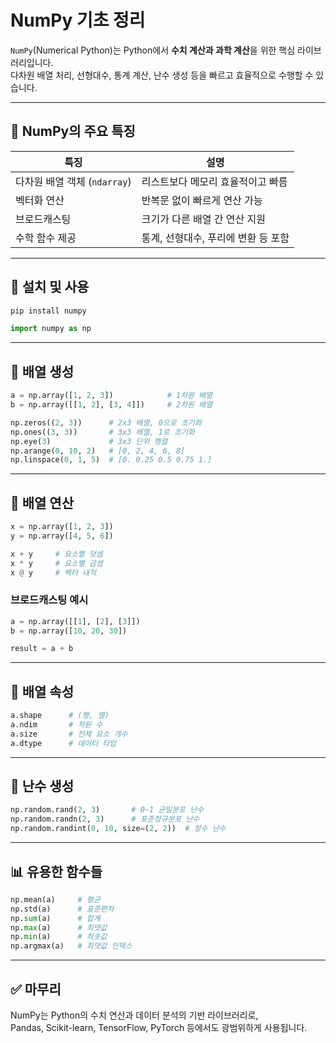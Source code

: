 # NumPy 기초 정리

`NumPy`(Numerical Python)는 Python에서 **수치 계산과 과학 계산**을 위한 핵심 라이브러리입니다.  
다차원 배열 처리, 선형대수, 통계 계산, 난수 생성 등을 빠르고 효율적으로 수행할 수 있습니다.

---

## 📌 NumPy의 주요 특징

| 특징 | 설명 |
|------|------|
| 다차원 배열 객체 (`ndarray`) | 리스트보다 메모리 효율적이고 빠름 |
| 벡터화 연산 | 반복문 없이 빠르게 연산 가능 |
| 브로드캐스팅 | 크기가 다른 배열 간 연산 지원 |
| 수학 함수 제공 | 통계, 선형대수, 푸리에 변환 등 포함 |

---

## 🔧 설치 및 사용

```bash
pip install numpy
```

```python
import numpy as np
```

---

## 🧮 배열 생성

```python
a = np.array([1, 2, 3])            # 1차원 배열
b = np.array([[1, 2], [3, 4]])     # 2차원 배열

np.zeros((2, 3))      # 2x3 배열, 0으로 초기화
np.ones((3, 3))       # 3x3 배열, 1로 초기화
np.eye(3)             # 3x3 단위 행렬
np.arange(0, 10, 2)   # [0, 2, 4, 6, 8]
np.linspace(0, 1, 5)  # [0. 0.25 0.5 0.75 1.]
```

---

## 🔢 배열 연산

```python
x = np.array([1, 2, 3])
y = np.array([4, 5, 6])

x + y     # 요소별 덧셈
x * y     # 요소별 곱셈
x @ y     # 벡터 내적
```

### 브로드캐스팅 예시

```python
a = np.array([[1], [2], [3]])
b = np.array([10, 20, 30])

result = a + b
```

---

## 📐 배열 속성

```python
a.shape      # (행, 열)
a.ndim       # 차원 수
a.size       # 전체 요소 개수
a.dtype      # 데이터 타입
```

---

## 🎲 난수 생성

```python
np.random.rand(2, 3)       # 0~1 균일분포 난수
np.random.randn(2, 3)      # 표준정규분포 난수
np.random.randint(0, 10, size=(2, 2))  # 정수 난수
```

---

## 📊 유용한 함수들

```python
np.mean(a)     # 평균
np.std(a)      # 표준편차
np.sum(a)      # 합계
np.max(a)      # 최댓값
np.min(a)      # 최솟값
np.argmax(a)   # 최댓값 인덱스
```

---

## ✅ 마무리

NumPy는 Python의 수치 연산과 데이터 분석의 기반 라이브러리로,  
Pandas, Scikit-learn, TensorFlow, PyTorch 등에서도 광범위하게 사용됩니다.

